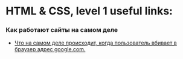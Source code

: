 # HTML & CSS, level 1 useful links:

### Как работают сайты на самом деле
* [Что на самом деле происходит, когда пользователь вбивает в браузер адрес google.com.](https://habrahabr.ru/company/htmlacademy/blog/254825/)
